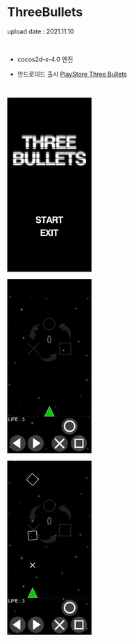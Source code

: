# ThreeBullets  
upload date : 2021.11.10   

<br/>

* cocos2d-x-4.0  엔진  

* 안드로이드 출시 [PlayStore Three Bullets](https://play.google.com/store/apps/details?id=com.bakcoding.proj&hl=ko&gl=US)  

<br>

![game_title](/Resources/play_1.jpg)  

![game_play1](/Resources/play_2.jpg)  

![game_play2](/Resources/play_3.jpg)      
